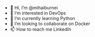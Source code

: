 - 👋 Hi, I’m @mihaiburnei
- 👀 I’m interested in DevOps
- 🌱 I’m currently learning Python
- 💞️ I’m looking to collaborate on Docker
- 📫 How to reach me LinkedIn

<!---
mihaiburnei/mihaiburnei is a ✨ special ✨ repository because its `README.md` (this file) appears on your GitHub profile.
You can click the Preview link to take a look at your changes.
--->
